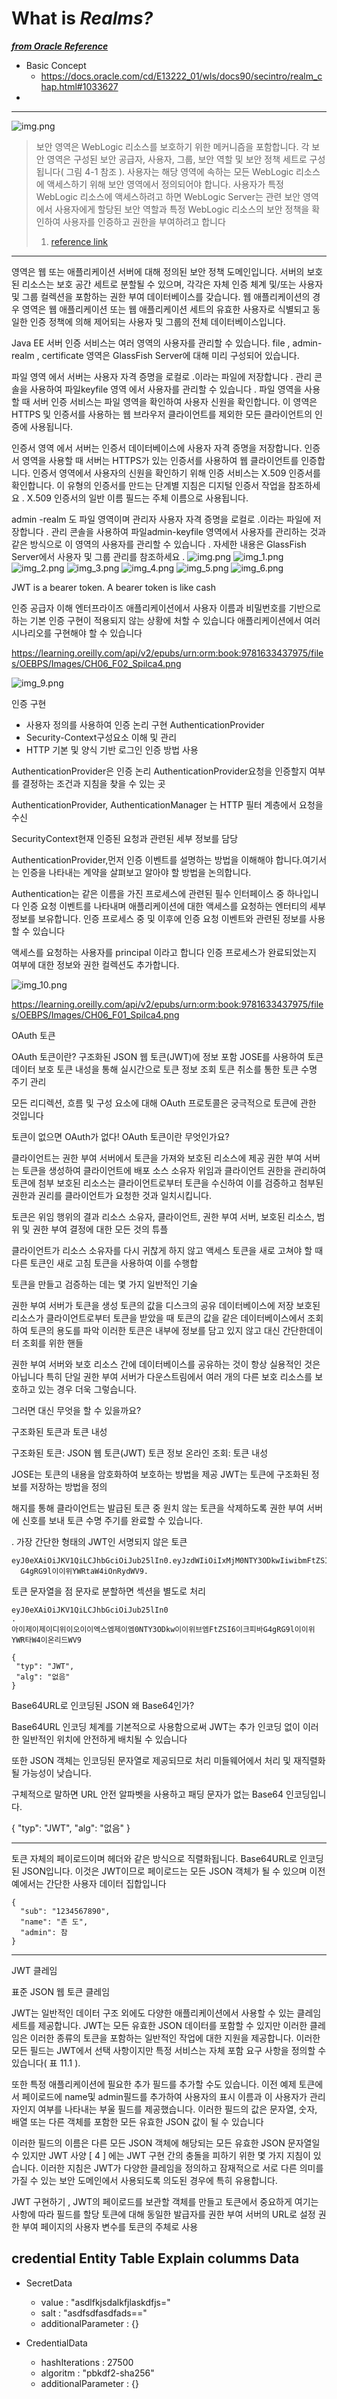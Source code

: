 # What is _Realms?_

[___from Oracle Reference___](https://docs.oracle.com/cd/E19798-01/821-1841/6nmq2cpjd/index.html)

- Basic Concept
  - https://docs.oracle.com/cd/E13222_01/wls/docs90/secintro/realm_chap.html#1033627
- 
---
![img.png](img.png)
> 보안 영역은 WebLogic 리소스를 보호하기 위한 메커니즘을 포함합니다. 각 보안 영역은 구성된 보안 공급자, 사용자, 그룹, 보안 역할 및 보안 정책 세트로 구성됩니다( 그림 4-1 참조 ). 사용자는 해당 영역에 속하는 모든 WebLogic 리소스에 액세스하기 위해 보안 영역에서 정의되어야 합니다. 사용자가 특정 WebLogic 리소스에 액세스하려고 하면 WebLogic Server는 관련 보안 영역에서 사용자에게 할당된 보안 역할과 특정 WebLogic 리소스의 보안 정책을 확인하여 사용자를 인증하고 권한을 부여하려고 합니다 
> 
> 1. [reference link](https://docs.oracle.com/cd/E13222_01/wls/docs90/secintro/realm_chap.html)
---
영역은 웹 또는 애플리케이션 서버에 대해 정의된 보안 정책 도메인입니다. 서버의 보호된 리소스는 보호 공간 세트로 분할될 수 있으며, 각각은 자체 인증 체계 및/또는 사용자 및 그룹 컬렉션을 포함하는 권한 부여 데이터베이스를 갖습니다. 웹 애플리케이션의 경우 영역은 웹 애플리케이션 또는 웹 애플리케이션 세트의 유효한 사용자로 식별되고 동일한 인증 정책에 의해 제어되는 사용자 및 그룹의 전체 데이터베이스입니다.

Java EE 서버 인증 서비스는 여러 영역의 사용자를 관리할 수 있습니다. file , admin-realm , certificate 영역은 GlassFish Server에 대해 미리 구성되어 있습니다.

파일 영역 에서 서버는 사용자 자격 증명을 로컬로 .이라는 파일에 저장합니다 . 관리 콘솔을 사용하여 파일keyfile 영역 에서 사용자를 관리할 수 있습니다 . 파일 영역을 사용할 때 서버 인증 서비스는 파일 영역을 확인하여 사용자 신원을 확인합니다. 이 영역은 HTTPS 및 인증서를 사용하는 웹 브라우저 클라이언트를 제외한 모든 클라이언트의 인증에 사용됩니다.

인증서 영역 에서 서버는 인증서 데이터베이스에 사용자 자격 증명을 저장합니다. 인증서 영역을 사용할 때 서버는 HTTPS가 있는 인증서를 사용하여 웹 클라이언트를 인증합니다. 인증서 영역에서 사용자의 신원을 확인하기 위해 인증 서비스는 X.509 인증서를 확인합니다. 이 유형의 인증서를 만드는 단계별 지침은 디지털 인증서 작업을 참조하세요 . X.509 인증서의 일반 이름 필드는 주체 이름으로 사용됩니다.

admin -realm 도 파일 영역이며 관리자 사용자 자격 증명을 로컬로 .이라는 파일에 저장합니다 . 관리 콘솔을 사용하여 파일admin-keyfile 영역에서 사용자를 관리하는 것과 같은 방식으로 이 영역의 사용자를 관리할 수 있습니다 . 자세한 내용은 GlassFish Server에서 사용자 및 그룹 관리를 참조하세요 .
![img.png](img.png)
![img_1.png](img_1.png)
![img_2.png](img_2.png)
![img_3.png](img_3.png)
![img_4.png](img_4.png)
![img_5.png](img_5.png)
![img_6.png](img_6.png)

JWT is a bearer token. A bearer token is like cash



인증 공급자 이해
엔터프라이즈 애플리케이션에서 사용자 이름과 비밀번호를 기반으로 하는 기본 인증 구현이 적용되지 않는 상황에 처할 수 있습니다
애플리케이션에서 여러 시나리오를 구현해야 할 수 있습니다

https://learning.oreilly.com/api/v2/epubs/urn:orm:book:9781633437975/files/OEBPS/Images/CH06_F02_Spilca4.png

![img_9.png](img_9.png)

인증 구현


- 사용자 정의를 사용하여 인증 논리 구현 AuthenticationProvider
- Security-Context구성요소 이해 및 관리
- HTTP 기본 및 양식 기반 로그인 인증 방법 사용


AuthenticationProvider은 인증 논리
AuthenticationProvider요청을 인증할지 여부를 결정하는 조건과 지침을 찾을 수 있는 곳


AuthenticationProvider, AuthenticationManager 는 HTTP 필터 계층에서 요청을 수신

SecurityContext현재 인증된 요청과 관련된 세부 정보를 담당

AuthenticationProvider,먼저 인증 이벤트를 설명하는 방법을 이해해야 합니다.여기서는 인증을 나타내는 계약을 살펴보고 알아야 할 방법을 논의합니다.

Authentication는 같은 이름을 가진 프로세스에 관련된 필수 인터페이스 중 하나입니다 인증 요청 이벤트를 나타내며 애플리케이션에 대한 액세스를 요청하는 엔터티의 세부 정보를 보유합니다. 인증 프로세스 중 및 이후에 인증 요청 이벤트와 관련된 정보를 사용할 수 있습니다


액세스를 요청하는 사용자를 principal 이라고 합니다 인증 프로세스가 완료되었는지 여부에 대한 정보와 권한 컬렉션도 추가합니다. 





![img_10.png](img_10.png)


https://learning.oreilly.com/api/v2/epubs/urn:orm:book:9781633437975/files/OEBPS/Images/CH06_F01_Spilca4.png


OAuth 토큰


OAuth 토큰이란?
구조화된 JSON 웹 토큰(JWT)에 정보 포함
JOSE를 사용하여 토큰 데이터 보호
토큰 내성을 통해 실시간으로 토큰 정보 조회
토큰 취소를 통한 토큰 수명 주기 관리

모든 리디렉션, 흐름 및 구성 요소에 대해 OAuth 프로토콜은 궁극적으로 토큰에 관한 것입니다

토큰이 없으면 OAuth가 없다!
OAuth 토큰이란 무엇인가요?

클라이언트는 권한 부여 서버에서 토큰을 가져와 보호된 리소스에 제공
권한 부여 서버는 토큰을 생성하여 클라이언트에 배포
소스 소유자 위임과 클라이언트 권한을 관리하여 토큰에 첨부
보호된 리소스는 클라이언트로부터 토큰을 수신하여 이를 검증하고 첨부된 권한과 권리를 클라이언트가 요청한 것과 일치시킵니다.

토큰은 위임 행위의 결과
리소스 소유자, 
클라이언트, 
권한 부여 서버, 
보호된 리소스, 
범위 및 권한 
부여 결정에 대한 모든 것의 튜플


클라이언트가 리소스 소유자를 다시 귀찮게 하지 않고 액세스 토큰을 새로 고쳐야 할 때 다른 토큰인 새로 고침 토큰을 사용하여 이를 수행합


토큰을 만들고 검증하는 데는 몇 가지 일반적인 기술

권한 부여 서버가 토큰을 생성
토큰의 값을 디스크의 공유 데이터베이스에 저장
보호된 리소스가 클라이언트로부터 토큰을 받았을 때
토큰의 값을 같은 데이터베이스에서 조회하여 토큰의 용도를 파악
이러한 토큰은 내부에 정보를 담고 있지 않고 대신 간단한데이터 조회를 위한 핸들


권한 부여 서버와 보호 리소스 간에 데이터베이스를 공유하는 것이 항상 실용적인 것은 아닙니다
특히 단일 권한 부여 서버가 다운스트림에서 여러 개의 다른 보호 리소스를 보호하고 있는 경우 더욱 그렇습니다.

그러면 대신 무엇을 할 수 있을까요? 


구조화된 토큰과 토큰 내성

구조화된 토큰: JSON 웹 토큰(JWT)
토큰 정보 온라인 조회: 토큰 내성

JOSE는 토큰의 내용을 암호화하여 보호하는 방법을 제공
JWT는 토큰에 구조화된 정보를 저장하는 방법을 정의

해지를 통해 클라이언트는 발급된 토큰 중 원치 않는 토큰을 삭제하도록 권한 부여 서버에 신호를 보내 토큰 수명 주기를 완료할 수 있습니다.


. 가장 간단한 형태의 JWT인 서명되지 않은 토큰

```
eyJ0eXAiOiJKV1QiLCJhbGciOiJub25lIn0.eyJzdWIiOiIxMjM0NTY3ODkwIiwibmFtZSI6Ikpva
  G4gRG9l이이위YWRtaW4iOnRydWV9.

```

 토큰 문자열을 점 문자로 분할하면 섹션을 별도로 처리
 ```
 eyJ0eXAiOiJKV1QiLCJhbGciOiJub25lIn0
.
아이제이제이디위이오이이엑스엠제이엠0NTY3ODkw이이위브엠FtZSI6이크피바G4gRG9l이이위YWR타W4이온리드WV9

{
  "typ": "JWT",
  "alg": "없음"
}

 ```

 Base64URL로 인코딩된 JSON
왜 Base64인가?

Base64URL 인코딩 체계를 기본적으로 사용함으로써 JWT는 추가 인코딩 없이 이러한 일반적인 위치에 안전하게 배치될 수 있습니다

또한 JSON 객체는 인코딩된 문자열로 제공되므로 처리 미들웨어에서 처리 및 재직렬화될 가능성이 낮습니다.

구체적으로 말하면 URL 안전 알파벳을 사용하고 패딩 문자가 없는 Base64 인코딩입니다.

{
  "typ": "JWT",
  "alg": "없음"
}

---

토큰 자체의 페이로드이며 헤더와 같은 방식으로 직렬화됩니다. Base64URL로 인코딩된 JSON입니다. 이것은 JWT이므로 페이로드는 모든 JSON 객체가 될 수 있으며 이전 예에서는 간단한 사용자 데이터 집합입니다
```
{
  "sub": "1234567890",
  "name": "존 도",
  "admin": 참
}
```

---

JWT 클레임

표준 JSON 웹 토큰 클레임

JWT는 일반적인 데이터 구조 외에도 다양한 애플리케이션에서 사용할 수 있는 클레임 ​​세트를 제공합니다. JWT는 모든 유효한 JSON 데이터를 포함할 수 있지만 이러한 클레임은 이러한 종류의 토큰을 포함하는 일반적인 작업에 대한 지원을 제공합니다. 이러한 모든 필드는 JWT에서 선택 사항이지만 특정 서비스는 자체 포함 요구 사항을 정의할 수 있습니다( 표 11.1 ).

또한 특정 애플리케이션에 필요한 추가 필드를 추가할 수도 있습니다. 이전 예제 토큰에서 페이로드에 name및 admin필드를 추가하여 사용자의 표시 이름과 이 사용자가 관리자인지 여부를 나타내는 부울 필드를 제공했습니다. 이러한 필드의 값은 문자열, 숫자, 배열 또는 다른 객체를 포함한 모든 유효한 JSON 값이 될 수 있습니다

이러한 필드의 이름은 다른 모든 JSON 객체에 해당되는 모든 유효한 JSON 문자열일 수 있지만 JWT 사양 [ 4 ] 에는 JWT 구현 간의 충돌을 피하기 위한 몇 가지 지침이 있습니다. 이러한 지침은 JWT가 다양한 클레임을 정의하고 잠재적으로 서로 다른 의미를 가질 수 있는 보안 도메인에서 사용되도록 의도된 경우에 특히 유용합니다.

 JWT 구현하기
, JWT의 페이로드를 보관할 객체를 만들고 
토큰에서 중요하게 여기는 사항에 따라 필드를 할당
토큰에 대해 동일한 발급자를 권한 부여 서버의 URL로 설정
권한 부여 페이지의 사용자 변수를 토큰의 주체로 사용








credential Entity Table Explain columms Data
---
- SecretData
  - value : "asdlfkjsdalkfjlaskdfjs="
  - salt : "asdfsdfasdfads=="
  - additionalParameter : {}
  
- CredentialData
  - hashIterations : 27500
  - algoritm : "pbkdf2-sha256"
  - additionalParameter : {}
